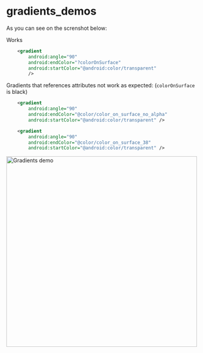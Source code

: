 # gradients_demos


As you can see on the screnshot below:

Works
```xml
    <gradient
        android:angle="90"
        android:endColor="?colorOnSurface"
        android:startColor="@android:color/transparent"
        />
```

Gradients that references attributes not work as expected:
(`colorOnSurface` is black)
```xml
    <gradient
        android:angle="90"
        android:endColor="@color/color_on_surface_no_alpha"
        android:startColor="@android:color/transparent" />
```

```xml
    <gradient
        android:angle="90"
        android:endColor="@color/color_on_surface_38"
        android:startColor="@android:color/transparent" />
```


<img width="500" alt="Gradients demo" src="https://user-images.githubusercontent.com/887462/87879482-5e036600-c9eb-11ea-9d58-674d1695b6cb.png">
